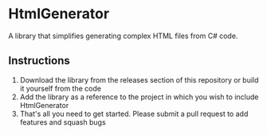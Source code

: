 # HtmlGenerator
A library that simplifies generating complex HTML files from C# code.

Instructions
--------------
1. Download the library from the releases section of this repository or build it yourself from the code
2. Add the library as a reference to the project in which you wish to include HtmlGenerator
3. That's all you need to get started. Please submit a pull request to add features and squash bugs
